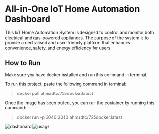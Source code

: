 # All-in-One IoT Home Automation Dashboard

This IoT Home Automation System is designed to control and monitor both electrical and gas-powered appliances. The purpose of the system is to provide a centralised and user-friendly platform that enhances convenience, safety, and energy efficiency for users.


## How to Run 

Make sure you have docker installed and run this command in terminal.

To run this project, paste the following command in terminal:
 > docker pull ahmadtc/725docker:latest

Once the image has been pulled, you can run the container by running this command:
 > docker run -p 3040:3040 ahmadtc/725docker:latest

![dashboard](https://i.ibb.co/0BhCsNz/Screenshot-2024-09-17-at-2-05-07-AM.png)
![usage](https://i.ibb.co/QPrDytN/Screenshot-2024-09-17-at-2-05-20-AM.png)
